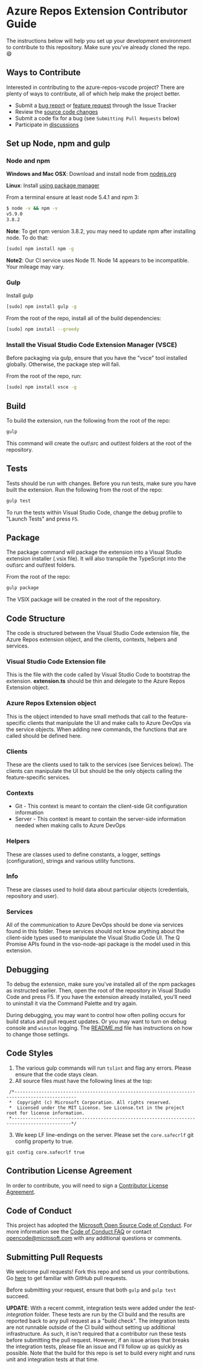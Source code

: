 # Azure Repos Extension Contributor Guide
The instructions below will help you set up your development environment to contribute to this repository.
Make sure you've already cloned the repo.  :smile:

## Ways to Contribute
Interested in contributing to the azure-repos-vscode project? There are plenty of ways to contribute, all of which help make the project better.
* Submit a [bug report](https://github.com/Microsoft/azure-repos-vscode/issues/new) or [feature request](https://github.com/Microsoft/azure-repos-vscode/issues/new) through the Issue Tracker
* Review the [source code changes](https://github.com/Microsoft/azure-repos-vscode/pulls)
* Submit a code fix for a bug (see `Submitting Pull Requests` below)
* Participate in [discussions](https://github.com/Microsoft/azure-repos-vscode/issues)

## Set up Node, npm and gulp

### Node and npm
**Windows and Mac OSX**: Download and install node from [nodejs.org](http://nodejs.org/)

**Linux**: Install [using package manager](https://nodejs.org/en/download/package-manager/)

From a terminal ensure at least node 5.4.1 and npm 3:
```bash
$ node -v && npm -v
v5.9.0
3.8.2
```
**Note**: To get npm version 3.8.2, you may need to update npm after installing node.  To do that:
```bash
[sudo] npm install npm -g
```

**Note2**: Our CI service uses Node 11. Node 14 appears to be incompatible. Your mileage may vary.

### Gulp
Install gulp
```bash
[sudo] npm install gulp -g
```
From the root of the repo, install all of the build dependencies:
```bash
[sudo] npm install --greedy
```

### Install the Visual Studio Code Extension Manager (VSCE)
Before packaging via gulp, ensure that you have the "vsce" tool installed globally.  Otherwise, the package step will fail.

From the root of the repo, run:
```bash
[sudo] npm install vsce -g
```

## Build
To build the extension, run the following from the root of the repo:

```bash
gulp
```
This command will create the out\src and out\test folders at the root of the repository. 

## Tests
Tests should be run with changes.  Before you run tests, make sure you have built the extension.  Run the following from the root of the repo:

```bash
gulp test
```
To run the tests within Visual Studio Code, change the debug profile to "Launch Tests" and press `F5`.

## Package
The package command will package the extension into a Visual Studio extension installer (.vsix file).
It will also transpile the TypeScript into the out\src and out\test folders.

From the root of the repo:
```bash
gulp package
```
The VSIX package will be created in the root of the repository.

## Code Structure
The code is structured between the Visual Studio Code extension file, the Azure Repos extension object, and the clients, contexts, helpers and services.

### Visual Studio Code Extension file
This is the file with the code called by Visual Studio Code to bootstrap the extension.  **extension.ts** should be thin and delegate to the Azure Repos Extension object.

### Azure Repos Extension object
This is the object intended to have small methods that call to the feature-specific clients that manipulate the UI and make calls to Azure DevOps via the service objects.  When adding new commands, the functions that are called should be defined here.

### Clients
These are the clients used to talk to the services (see Services below).  The clients can manipulate the UI but should be the only objects calling the feature-specific services.

### Contexts
* Git - This context is meant to contain the client-side Git configuration information
* Server - This context is meant to contain the server-side information needed when making calls to Azure DevOps

### Helpers
These are classes used to define constants, a logger, settings (configuration), strings and various utility functions.

### Info
These are classes used to hold data about particular objects (credentials, repository and user).

### Services
All of the communication to Azure DevOps should be done via services found in this folder.  These services should not know anything about the client-side types used to manipulate the Visual Studio Code UI.  The Q Promise APIs found in the vso-node-api package is the model used in this extension.

## Debugging
To debug the extension, make sure you've installed all of the npm packages as instructed earlier.  Then, open the root of the repository in Visual Studio Code and press F5.  If you have the extension already installed, you'll need to uninstall it via the Command Palette and try again.

During debugging, you may want to control how often polling occurs for build status and pull request updates.  Or you may want to turn on debug console and `winston` logging.  The [README.md](README.md) file has instructions on how to change those settings.

## Code Styles
1. The various gulp commands will run `tslint` and flag any errors.  Please ensure that the code stays clean.
2. All source files must have the following lines at the top:
```
 /*---------------------------------------------------------------------------------------------
 *  Copyright (c) Microsoft Corporation. All rights reserved.
 *  Licensed under the MIT License. See License.txt in the project root for license information.
 *--------------------------------------------------------------------------------------------*/
```
3. We keep LF line-endings on the server. Please set the `core.safecrlf` git config property to true.
```
git config core.safecrlf true
```

## Contribution License Agreement
In order to contribute, you will need to sign a [Contributor License Agreement](https://cla.microsoft.com/).

## Code of Conduct
This project has adopted the [Microsoft Open Source Code of Conduct](https://opensource.microsoft.com/codeofconduct/). For more information see the [Code of Conduct FAQ](https://opensource.microsoft.com/codeofconduct/faq/) or contact [opencode@microsoft.com](mailto:opencode@microsoft.com) with any additional questions or comments.

## Submitting Pull Requests
We welcome pull requests!  Fork this repo and send us your contributions.  Go [here](https://help.github.com/articles/using-pull-requests/) to get familiar with GitHub pull requests.

Before submitting your request, ensure that both `gulp` and `gulp test` succeed.

**UPDATE**: With a recent commit, integration tests were added under the *test-integration* folder.  These tests are run by the CI build and the results are reported back to any pull request as a "build check".  The
integration tests are not runnable outside of the CI build without setting up additional infrastructure.  As such, it isn't required that a contributor run these tests before submitting the pull request.
However, if an issue arises that breaks the integration tests, please file an issue and I'll follow up as quickly as possible.  Note that the build for this repo is set to build every night and runs unit
and integration tests at that time.
